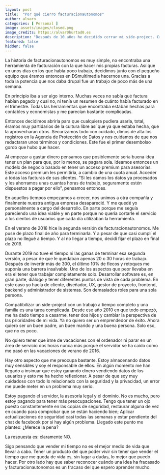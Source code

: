 ```yaml
---
layout: post
title:  "Por qué cierro facturacionautonomos"
author: alvaro
categories: [ Personal ]
image: assets/images/closed.png
image_credits: https://alvar0hurtad0.es
description: "Después de 10 años he decidido cerrar mi side-project. Creo que no es viable y necesito eliminar preocupaciones de mi vida."
featured: false
hidden: false
---
```


La historia de facturacionautonomos es muy simple, no encontraba una herramienta de facturación con la que hacer mis propias facturas. Así que en unos días en los que había poco trabajo, decidimos junto con el pequeño equipo que éramos entonces en DSmultimedia hacernos una. Gracias a toda la potencia que nos daba drupal fue un trabajo de poco más de una semana. 

En principio iba a ser algo interno. Muchas veces no sabía qué factura habían pagado y cual no, ni tenía un resumen de cuánto había facturado en el trimestre. Todas las herramientas que encontraba estaban hechas para contables y economistas y me parecían bastante complicadas.

Entonces decidimos abrirla para que cualquiera pudiera usarla, total, éramos muy partidarios de la cultura libre así que ya que estaba hecha, que la aprovecharan otros. Securizamos todo con cuidado, dimos de alta los registros en la Agencia de Protección de Datos y nos cuidamos de que nos redactaran unos términos y condiciones. Este fue el primer desembolso gordo que hubo que hacer.

Al empezar a gastar dinero pensamos que posiblemente sería buena idea tener un plan para que, por lo menos, se pagara sola. Ideamos entonces un modelo de negocio basado en tener un acceso premium para asesorías. Este acceso premium les permitiría, a cambio de una cuota anual. Acceder a todas las facturas de sus clientes. "Si les damos los datos ya procesados y les ahorramos unas cuantas horas de trabajo, seguramente estén dispuestos a pagar por ello", pensamos entonces.

En aquellos tiempos empezamos a crecer, nos unimos a otra compañía y finalmente nuestra antigua empresa desapareció. Y me quedé yo personalmente a cargo del desarrollo. En parte porque me seguía pareciendo una idea viable y en parte porque no quería cortarle el servicio a los cientos de usuarios que cada día utilizaban la herramienta.

En el verano de 2018 hice la segunda versión de facturacionautonomos. Me puse de plazo final de año para terminarla. Y a pesar de que casi cumplí el plazo no llegué a tiempo. Y al no llegar a tiempo, decidí fijar el plazo en final de 2019.

Durante 2019 no tuve el tiempo ni las ganas de terminar esa segunda versión, a pesar de que le quedaban apenas 20 o 30 horas de trabajo. Después de invertir más de 300, el último 10% de flecos y retoques me suponía una barrera insalvable. Uno de los aspectos que peor llevaba en era el tener que trabajar completamente solo. Desarrollar software es, en gran parte, diálogo y tener diferentes puntos de vista de cada problema. En este caso yo hacía de cliente, diseñador, UX, gestor de proyecto, frontend, backend y administrador de sistemas. Son demasiados roles para una sola persona.

Compatibilizar un side-project con un trabajo a tiempo completo y una familia es una tarea complicada. Desde ese año 2010 en que todo empezó, me ha dado tiempo a casarme, tener dos hijos y cambiar la perspectiva de las prioridades de mi vida. Ya no quiero ser un emprendedor de éxito. Ahora quiero ser un buen padre, un buen marido y una buena persona. Solo eso, que no es poco.

No quiero tener que irme de vacaciones con el ordenador ni parar en un área de servicio dos horas nunca más porque el servidor se ha caído como me pasó en las vacaciones de verano de 2016.

Hay otro aspecto que me preocupa bastante. Estoy almacenando datos muy sensibles y soy el responsable de ellos. En algún momento me han llegado a insinuar que estoy ganando dinero vendiendo datos de los usuarios y esto me ha hecho reflexionar. A pesar de que soy muy cuidadoso con todo lo relacionado con la seguridad y la privacidad, un error me puede meter en un problema muy serio.

Estoy pagando el servidor, la asesoría legal y el dominio. No es mucho, pero estoy pagando para tener más preocupaciones. Tengo que tener un ojo puesto constantemente en las copias de seguridad, restaurar alguna de vez en cuando para comprobar que se están haciendo bien; Aplicar actualizaciones de seguridad casi todas las semanas y estar pendiente del chat de facebook por si hay algún problema. Llegado este punto me planteo: ¿Merece la pena?

La respuesta es: claramente NO.

Sigo pensando que vender mi tiempo no es el mejor medio de vida que llevar a cabo. Tener un producto del que poder vivir sin tener que vender el tiempo que me queda de vida es, sin lugar a dudas, lo mejor que puedo hacer. Por otro lado hay que saber reconocer cuándo una idea ha fracasado y facturacionautonomos es un fracaso del que espero aprender mucho.
